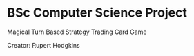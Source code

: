 BSc Computer Science Project
=========

Magical Turn Based Strategy Trading Card Game

Creator: Rupert Hodgkins

